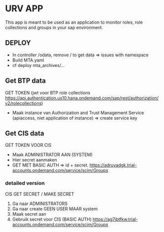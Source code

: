 # URV APP
This app is meant to be used as an application to monitor roles, role collections and groups in your sap environment. 

## DEPLOY
- In controller /odata, remove / to get data => issues with namespace
- Build MTA.yaml
- cf deploy mta_archives/...

## Get BTP data

GET TOKEN (jwt voor BTP role collections https://api.authentication.us10.hana.ondemand.com/sap/rest/authorization/v2/rolecollections)
- Maak instance van Authorization and Trust Management Service (apiaccess, niet application of instance)
    => create service key

## Get CIS data

GET TOKEN VOOR CIS 
- Maak ADMINISTRATOR AAN (SYSTEM)
- Hier secret aanmaken 
- GET MET BASIC AUTH => id + secret.
https://adruyadgk.trial-accounts.ondemand.com/service/scim/Groups


### detailed version
CIS GET SECRET / MAKE SECRET 
1. Ga naar ADMINISTRATORS
2. Ga naar create GEEN USER MAAR system
3. Maak secret aan
4. Gebruik secret voor CIS (BASIC AUTH)
https://ag7jbtfkw.trial-accounts.ondemand.com/service/scim/Groups

